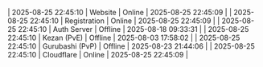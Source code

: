 | 2025-08-25 22:45:10 | Website | Online | 2025-08-25 22:45:09 |
| 2025-08-25 22:45:10 | Registration | Online | 2025-08-25 22:45:09 |
| 2025-08-25 22:45:10 | Auth Server | Offline | 2025-08-18 09:33:31 |
| 2025-08-25 22:45:10 | Kezan (PvE) | Offline | 2025-08-03 17:58:02 |
| 2025-08-25 22:45:10 | Gurubashi (PvP) | Offline | 2025-08-23 21:44:06 |
| 2025-08-25 22:45:10 | Cloudflare | Online | 2025-08-25 22:45:09 |

